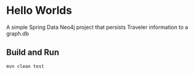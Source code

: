 Hello Worlds
============

A simple Spring Data Neo4j project that persists Traveler information to a graph.db



Build and Run
-------------

`mvn clean test`

